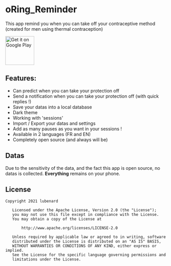 # oRing_Reminder
This app remind you when you can take off your contraceptive method (created for men using thermal contraception)

<a href='https://play.google.com/store/apps/details?id=com.lubenard.oring_reminder&pcampaignid=pcampaignidMKT-Other-global-all-co-prtnr-py-PartBadge-Mar2515-1'><img alt='Get it on Google Play' src='https://play.google.com/intl/en_us/badges/static/images/badges/en_badge_web_generic.png' height="90pt"/></a>

## Features:
 - Can predict when you can take your protection off
 - Send a notification when you can take your protection off (with quick replies !)
 - Save your datas into a local database
 - Dark theme
 - Working with 'sessions'
 - Import / Export your datas and settings
 - Add as many pauses as you want in your sessions !
 - Available in 2 languages (FR and EN)
 - Completely open source (and always will be)
 
 ## Datas
Due to the sensitivity of the data, and the fact this app is open source,
no datas is collected. **Everything** remains on your phone.

## License

```
Copyright 2021 lubenard

   Licensed under the Apache License, Version 2.0 (the "License");
   you may not use this file except in compliance with the License.
   You may obtain a copy of the License at

       http://www.apache.org/licenses/LICENSE-2.0

   Unless required by applicable law or agreed to in writing, software
   distributed under the License is distributed on an "AS IS" BASIS,
   WITHOUT WARRANTIES OR CONDITIONS OF ANY KIND, either express or implied.
   See the License for the specific language governing permissions and
   limitations under the License.
```
